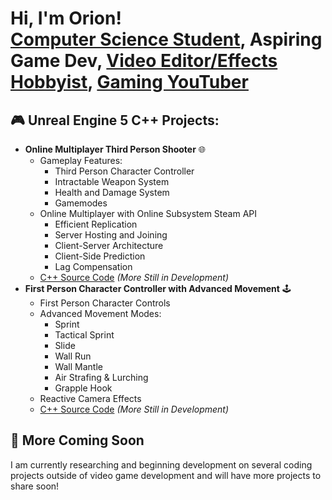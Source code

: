 <h1>Hi, I'm Orion! <br/> <a href="https://www.linkedin.com/in/orion-glassing-251515367">Computer Science Student</a>, <a>Aspiring Game Dev, <a href="https://www.youtube.com/@GlastarEdits/featured">Video Editor/Effects Hobbyist</a>, <a href="https://www.youtube.com/@BillWillKill">Gaming YouTuber</a> </h1>

<h2>🎮 Unreal Engine 5 C++ Projects:</h2>

- <b>Online Multiplayer Third Person Shooter</b> 🌐
  - Gameplay Features:
      - Third Person Character Controller
      - Intractable Weapon System
      - Health and Damage System
      - Gamemodes
  - Online Multiplayer with Online Subsystem Steam API
      - Efficient Replication
      - Server Hosting and Joining
      - Client-Server Architecture
      - Client-Side Prediction
      - Lag Compensation
  - [C++ Source Code](https://github.com/OrionGlassing/UE5-Online-Multiplayer-Shooter) <i>(More Still in Development)</i>
- <b>First Person Character Controller with Advanced Movement</b> 🕹️
  - First Person Character Controls
  - Advanced Movement Modes:
    - Sprint
    - Tactical Sprint
    - Slide
    - Wall Run
    - Wall Mantle
    - Air Strafing & Lurching
    - Grapple Hook
  - Reactive Camera Effects
  - [C++ Source Code](https://github.com/OrionGlassing/UE5-First-Person-Character-Controller) <i>(More Still in Development)</i>

<h2>🌱 More Coming Soon</h2>

I am currently researching and beginning development on several coding projects outside of video game development and will have more projects to share soon!
